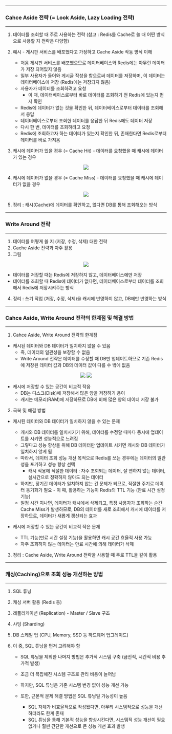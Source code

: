-----
### Cahce Aside 전략 (= Look Aside, Lazy Loading 전략)
----
1. 데이터를 조회할 때 주로 사용하는 전략 (참고 : Redis를 Cache로 쓸 때 어떤 방식으로 사용할 지 전략은 다양함)
2. 예시 - 게시판 서비스를 배포했다고 가정하고 Cache Aside 작동 방식 이해
   - 처음 게시판 서비스를 배포했으므로 데이터베이스와 Redis에는 아무런 데이터가 저장 되어있지 않음
   - 일부 사용자가 들어와 게시글 작성을 함으로써 데이터를 저장하며, 이 데이터는 데이터베이스에 저장 (Redis에는 저장되지 않음)
   - 사용자가 데이터를 조회하려고 요청
     + 이 때, 데이터베이스로부터 바로 데이터를 조회하기 전 Redis에 있는지 먼저 확인
   - Redis에 데이터가 없는 것을 확인한 뒤, 데이터베이스로부터 데이터를 조회해서 응답
   - 데이터베이스로부터 조회한 데이터를 응답한 뒤 Redis에도 데이터 저장
   - 다시 한 번, 데이터를 조회하려고 요청
   - Redis에 조회하고자 하는 데이터가 있는지 확인한 뒤, 존재한다면 Redis로부터 데이터를 바로 가져옴

3. 캐시에 데이터가 있을 경우 (= Cache Hit) - 데이터를 요청했을 때 캐시에 데이터가 있는 경우
<div align="center">
<img src="https://github.com/user-attachments/assets/807db0f7-ef6b-463a-a613-15e9783e6937">
</div>

4. 캐시에 데이터가 없을 경우 (= Cache Miss) - 데이터를 요청했을 때 캐시에 데이터가 없을 경우
<div align="center">
<img src="https://github.com/user-attachments/assets/6e067dca-a931-4943-8e0a-fbfd4adc1536">
</div>

5. 정리 : 캐시(Cache)에 데이터를 확인하고, 없다면 DB를 통해 조회해오는 방식

-----
### Write Around 전략
-----
1. 데이터를 어떻게 쓸 지 (저장, 수정, 삭제) 대한 전략
2. Cache Aside 전략과 자주 활용
3. 그림
<div align="center">
<img src="https://github.com/user-attachments/assets/60a12e8b-3fa1-4698-976b-4fd2fde9ff2c">
</div>

  - 데이터를 저장할 때는 Redis에 저장하지 않고, 데이터베이스에만 저장
  - 데이터를 조회할 때 Redis에 데이터가 없다면, 데이터베이스로부터 데이터를 조회해서 Redis에 저장시켜주는 방식

4. 정리 : 쓰기 작업 (저장, 수정, 삭제)을 캐시에 반영하지 않고, DB에만 반영하는 방식

-----
### Cahce Aside, Write Around 전략의 한계점 및 해결 방법
-----
1. Cahce Aside, Write Around 전략의 한계점
  - 캐시된 데이터와 DB 데이터가 일치하지 않을 수 있음
    + 즉, 데이터의 일관성을 보장할 수 없음
    + Write Around 전략은 데이터를 수정할 때 DB만 업데이트하므로 기존 Redis에 저장된 데이터 값과 DB의 데이터 값이 다를 수 밖에 없음
<div align="center">
<img src="https://github.com/user-attachments/assets/807db0f7-ef6b-463a-a613-15e9783e6937">
<img src="https://github.com/user-attachments/assets/60a12e8b-3fa1-4698-976b-4fd2fde9ff2c">
</div>

  - 캐시에 저장할 수 있는 공간이 비교적 작음
    + DB는 디스크(Disk)에 저장해서 많은 양을 저장하기 용이
    + 캐시는 메모리(RAM)에 저장하므로 DB에 비해 많은 양의 데이터 저장 불가

2. 극복 및 해결 방법
  - 캐시된 데이터와 DB 데이터가 일치하지 않을 수 있는 문제
    + 캐시와 DB 데이터를 일치시키기 위해, 데이터를 수정할 때마다 동시에 업데이트를 시키면 성능적으로 느려짐
    + 그렇다고 성능 향상을 위해 DB 데이터만 업데이트 시키면 캐시와 DB 데이터가 일치하지 않게 됨
    + 따라서, 데이터 조회 성능 개선 목적으로 Redis를 쓰는 경우에는 데이터의 일관성을 포기하고 성능 향상 선택
      * 캐시 적용에 적절한 데이터 : 자주 조회되는 데이터, 잘 변하지 않는 데이터, 실시간으로 정확하지 않아도 되는 데이터
    + 하지만, 장기간 데이터가 일치하지 않는 건 문제가 되므로, 적절한 주기로 데이터 동기화가 필요 - 이 때, 활용하는 기능이 Redis의 TTL 기능 (만료 시간 설정 기능)
    + 일정 시간 지나면, 데이터가 캐시에서 삭제되고, 특정 사용자가 조회하는 순간 Cache Miss가 발생하므로, DB의 데이터를 새로 조회해서 캐시에 데이터를 저장하므로, 데이터가 새롭게 갱신되는 효과

  - 캐시에 저장할 수 있는 공간이 비교적 작은 문제
    + TTL 기능(만료 시간 설정 기능)을 활용하면 캐시 공간 효율적 사용 가능
    + 자주 조회하지 않는 데이터는 만료 시간에 의해 데이터가 삭제

3. 정리 : Cache Aside, Write Around 전략을 사용할 때 주로 TTL을 같이 활용

-----
### 캐싱(Caching)으로 조회 성능 개선하는 방법
-----
1. SQL 튜닝
2. 캐싱 서버 활용 (Redis 등)
3. 레플리케이션 (Replication) - Master / Slave 구조
4. 샤딩 (Sharding)
5. DB 스케일 업 (CPU, Memory, SSD 등 하드웨어 업그레이드)

6. 이 중, SQL 튜닝을 먼저 고려해야 함
   - SQL 튜닝을 제외한 나머지 방법은 추가적 시스템 구축 (금전적, 시간적 비용 추가적 발생)
   - 조금 더 복잡해진 시스템 구조로 관리 비용이 늘어남
   - 하지만, SQL 튜닝은 기존 시스템 변경 없이 성능 개선 가능

   - 또한, 근본적 문제 해결 방법은 SQL 튜닝일 가능성이 높음
     + SQL 자체가 비효율적으로 작성됐다면, 아무리 시스템적으로 성능을 개선하더라도 한계 존재
     + SQL 튜닝을 통해 기본적 성능을 향상시킨다면, 시스템적 성능 개선이 필요없거나 훨씬 간단한 개선으로 큰 성능 개선 효과 발생

